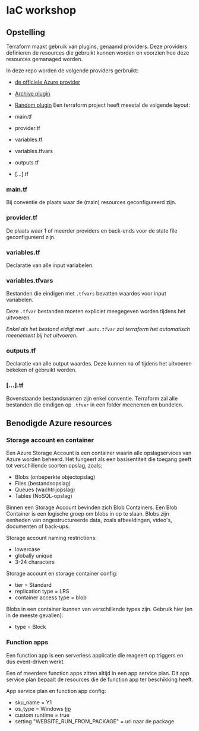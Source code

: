 # IaC workshop

## Opstelling

Terraform maakt gebruik van plugins, genaamd providers.
Deze providers definieren de resources die gebruikt kunnen worden en voorzien
hoe deze resources gemanaged worden.

In deze repo worden de volgende providers gerbruikt:

- [de officiele Azure provider](https://registry.terraform.io/providers/hashicorp/azurerm/latest)
- [Archive plugin](https://registry.terraform.io/providers/hashicorp/archive/latest)
- [Random plugin](https://registry.terraform.io/providers/hashicorp/random/latest)
Een terraform project heeft meestal de volgende layout:

- main.tf
- provider.tf
- variables.tf
- variables.tfvars
- outputs.tf
- [...].tf

### main.tf

Bij conventie de plaats waar de (main) resources geconfigureerd zijn.

### provider.tf

De plaats waar 1 of meerder providers en back-ends voor
de state file geconfigureerd zijn.

### variables.tf

Declaratie van alle input variabelen.

### variables.tfvars

Bestanden die eindigen met ```.tfvars``` bevatten waardes voor input variabelen.

Deze ```.tfvar``` bestanden moeten expliciet meegegeven worden tijdens het uitvoeren.

*Enkel als het bestand eidigt met ```.auto.tfvar``` zal terraform
het automatisch meenement bij het uitvoeren.*

### outputs.tf

Declaratie van alle output waardes. Deze kunnen na of
tijdens het uitvoeren bekeken of gebruikt worden.

### [...].tf

Bovenstaande bestandsnamen zijn enkel conventie.
Terraform zal alle bestanden die eindigen op ```.tfvar```
in een folder meenemen en bundelen.

## Benodigde Azure resources

### Storage account en container

Een Azure Storage Account is een container waarin alle
opslagservices van Azure worden beheerd.
Het fungeert als een basisentiteit die
toegang geeft tot verschillende soorten opslag, zoals:

- Blobs (onbeperkte objectopslag)
- Files (bestandsopslag)
- Queues (wachtrijopslag)
- Tables (NoSQL-opslag)

Binnen een Storage Account bevinden zich Blob Containers.
Een Blob Container is een logische groep om blobs in op te slaan.
Blobs zijn eenheden van ongestructureerde data,
zoals afbeeldingen, video's, documenten of back-ups.

Storage account naming restrictions:

- lowercase
- globally unique
- 3-24 characters

Storage account en storage container config:

- tier = Standard
- replication type = LRS
- container access type = blob

Blobs in een container kunnen van verschillende types zijn.
Gebruik hier (en in de meeste gevallen):

- type = Block

### Function apps

Een function app is een serverless applicatie die reageert
op triggers en dus event-driven werkt.

Een of meerdere function apps zitten altijd in een app service plan.
Dit app service plan bepaalt de resources die de function app ter beschikking heeft.

App service plan en function app config:

- sku_name = Y1
- os_type = Windows [tip](https://registry.terraform.io/providers/hashicorp/azurerm/latest/docs/resources/windows_function_app)
- custom runtime = true
- setting "WEBSITE_RUN_FROM_PACKAGE" = url naar de package

